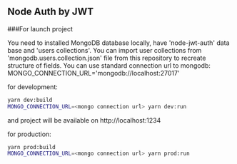 ## Node Auth by JWT

###For launch project

You need to installed MongoDB database locally, have 'node-jwt-auth' data base and 'users collections'.
You can import user collections from 'mongodb.users.collection.json' file from this repository to recreate structure of fields.
You can use standard connection url to mongodb: MONGO_CONNECTION_URL='mongodb://localhost:27017'


for development:
```` bash
yarn dev:build
MONGO_CONNECTION_URL=<mongo connection url> yarn dev:run
````
and project will be available on http://localhost:1234 

for production:
```` bash
yarn prod:build
MONGO_CONNECTION_URL=<mongo connection url> yarn prod:run
````
